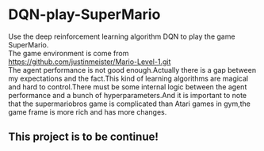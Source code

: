 # DQN-play-SuperMario
Use the deep reinforcement learning algorithm DQN to play the game SuperMario.  
The game environment is come from https://github.com/justinmeister/Mario-Level-1.git  
The agent performance is not good enough.Actually there is a gap between my expectations and the fact.This kind of learning algorithms are magical and hard to control.There must be some internal logic between the agent performance and a bunch of hyperparameters.And it is important to note that the supermariobros game is complicated than Atari games in gym,the game frame is more rich and has more changes. 
## This project is to be continue!
